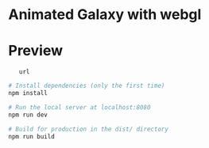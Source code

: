 # Animated Galaxy with webgl

# Preview

```
   url

```


``` bash
# Install dependencies (only the first time)
npm install

# Run the local server at localhost:8080
npm run dev

# Build for production in the dist/ directory
npm run build
```
